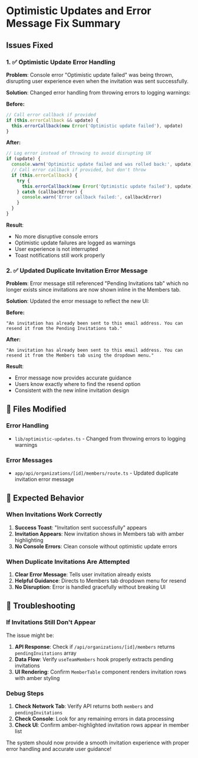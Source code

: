 # Optimistic Updates and Error Message Fix Summary

## Issues Fixed

### 1. ✅ **Optimistic Update Error Handling**
**Problem**: Console error "Optimistic update failed" was being thrown, disrupting user experience even when the invitation was sent successfully.

**Solution**: Changed error handling from throwing errors to logging warnings:

**Before:**
```typescript
// Call error callback if provided
if (this.errorCallback && update) {
  this.errorCallback(new Error('Optimistic update failed'), update)
}
```

**After:**
```typescript
// Log error instead of throwing to avoid disrupting UX
if (update) {
  console.warn('Optimistic update failed and was rolled back:', update)
  // Call error callback if provided, but don't throw
  if (this.errorCallback) {
    try {
      this.errorCallback(new Error('Optimistic update failed'), update)
    } catch (callbackError) {
      console.warn('Error callback failed:', callbackError)
    }
  }
}
```

**Result**: 
- No more disruptive console errors
- Optimistic update failures are logged as warnings
- User experience is not interrupted
- Toast notifications still work properly

### 2. ✅ **Updated Duplicate Invitation Error Message**
**Problem**: Error message still referenced "Pending Invitations tab" which no longer exists since invitations are now shown inline in the Members tab.

**Solution**: Updated the error message to reflect the new UI:

**Before:**
```
"An invitation has already been sent to this email address. You can resend it from the Pending Invitations tab."
```

**After:**
```
"An invitation has already been sent to this email address. You can resend it from the Members tab using the dropdown menu."
```

**Result**: 
- Error message now provides accurate guidance
- Users know exactly where to find the resend option
- Consistent with the new inline invitation design

## 🔧 Files Modified

### Error Handling
- `lib/optimistic-updates.ts` - Changed from throwing errors to logging warnings

### Error Messages  
- `app/api/organizations/[id]/members/route.ts` - Updated duplicate invitation error message

## 🎯 Expected Behavior

### When Invitations Work Correctly
1. **Success Toast**: "Invitation sent successfully" appears
2. **Invitation Appears**: New invitation shows in Members tab with amber highlighting
3. **No Console Errors**: Clean console without optimistic update errors

### When Duplicate Invitations Are Attempted
1. **Clear Error Message**: Tells user invitation already exists
2. **Helpful Guidance**: Directs to Members tab dropdown menu for resend
3. **No Disruption**: Error is handled gracefully without breaking UI

## 🚀 Troubleshooting

### If Invitations Still Don't Appear
The issue might be:
1. **API Response**: Check if `/api/organizations/[id]/members` returns `pendingInvitations` array
2. **Data Flow**: Verify `useTeamMembers` hook properly extracts pending invitations
3. **UI Rendering**: Confirm `MemberTable` component renders invitation rows with amber styling

### Debug Steps
1. **Check Network Tab**: Verify API returns both `members` and `pendingInvitations`
2. **Check Console**: Look for any remaining errors in data processing
3. **Check UI**: Confirm amber-highlighted invitation rows appear in member list

The system should now provide a smooth invitation experience with proper error handling and accurate user guidance!